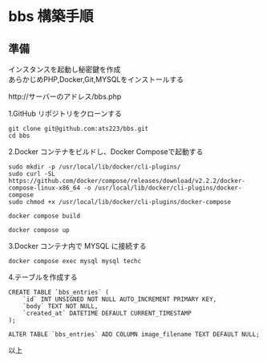 # bbs 構築手順
## 準備
インスタンスを起動し秘密鍵を作成<br>
あらかじめPHP,Docker,Git,MYSQLをインストールする

http://サーバーのアドレス/bbs.php



1.GitHub リポジトリをクローンする

```
git clone git@github.com:ats223/bbs.git
cd bbs
```

2.Docker コンテナをビルドし、Docker Composeで起動する

```
sudo mkdir -p /usr/local/lib/docker/cli-plugins/
sudo curl -SL https://github.com/docker/compose/releases/download/v2.2.2/docker-compose-linux-x86_64 -o /usr/local/lib/docker/cli-plugins/docker-compose
sudo chmod +x /usr/local/lib/docker/cli-plugins/docker-compose

docker compose build

docker compose up
```

3.Docker コンテナ内で MYSQL に接続する

```
docker compose exec mysql mysql techc
```

4.テーブルを作成する

```
CREATE TABLE `bbs_entries` (
    `id` INT UNSIGNED NOT NULL AUTO_INCREMENT PRIMARY KEY,
    `body` TEXT NOT NULL,
    `created_at` DATETIME DEFAULT CURRENT_TIMESTAMP
);

ALTER TABLE `bbs_entries` ADD COLUMN image_filename TEXT DEFAULT NULL;
```


以上
